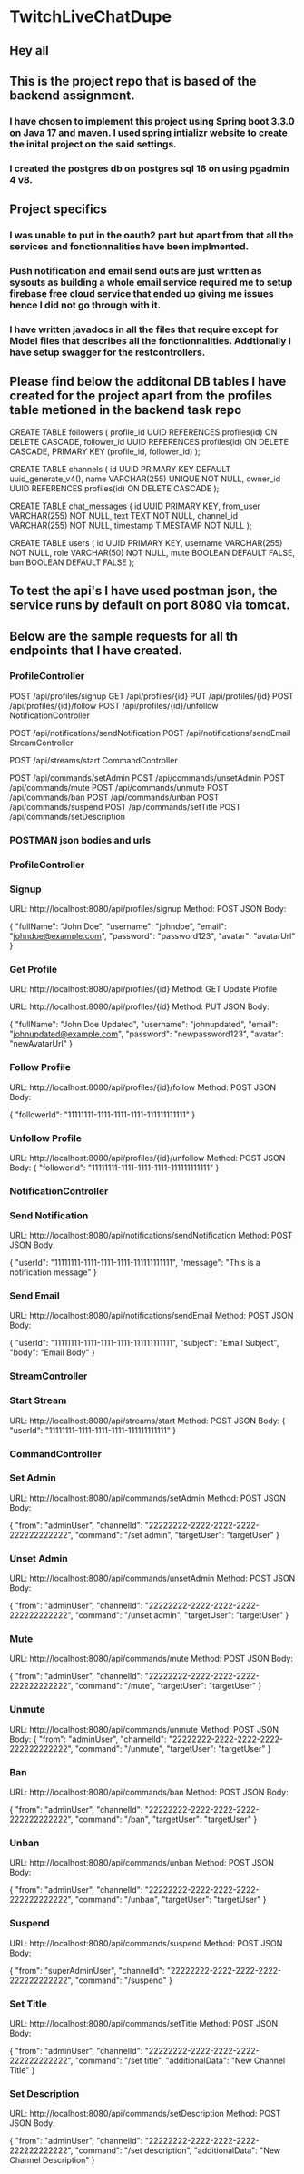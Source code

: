 # TwitchLiveChatDupe
 
## Hey all

## This is the project repo that is based of the backend assignment. 

### I have chosen to implement this project using Spring boot 3.3.0 on Java 17 and maven. I used spring intializr website to create the inital project on the said settings.
### I created the postgres db on postgres sql 16 on using pgadmin 4 v8.

## Project specifics

### I was unable to put in the oauth2 part but apart from that all the services and fonctionnalities have been implmented.

### Push notification and email send outs are just written as sysouts as building a whole email service required me to setup firebase free cloud service that ended up giving me issues hence I did not go through with it.

### I have written javadocs in all the files that require except for Model files that describes all the fonctionnalities. Addtionally I have setup swagger for the restcontrollers.

## Please find below the additonal DB tables I have created for the project apart from the profiles table metioned in the backend task repo

CREATE TABLE followers (
    profile_id UUID REFERENCES profiles(id) ON DELETE CASCADE,
    follower_id UUID REFERENCES profiles(id) ON DELETE CASCADE,
    PRIMARY KEY (profile_id, follower_id)
);

CREATE TABLE channels (
    id UUID PRIMARY KEY DEFAULT uuid_generate_v4(),
    name VARCHAR(255) UNIQUE NOT NULL,
    owner_id UUID REFERENCES profiles(id) ON DELETE CASCADE
);

CREATE TABLE chat_messages (
    id UUID PRIMARY KEY,
    from_user VARCHAR(255) NOT NULL,
    text TEXT NOT NULL,
    channel_id VARCHAR(255) NOT NULL,
    timestamp TIMESTAMP NOT NULL
);

CREATE TABLE users (
    id UUID PRIMARY KEY,
    username VARCHAR(255) NOT NULL,
    role VARCHAR(50) NOT NULL,
    mute BOOLEAN DEFAULT FALSE,
    ban BOOLEAN DEFAULT FALSE
);

## To test the api's I have used postman json, the service runs by default on port 8080 via tomcat.
## Below are the sample requests for all th endpoints that I have created.

### ProfileController

POST /api/profiles/signup
GET /api/profiles/{id}
PUT /api/profiles/{id}
POST /api/profiles/{id}/follow
POST /api/profiles/{id}/unfollow
NotificationController

POST /api/notifications/sendNotification
POST /api/notifications/sendEmail
StreamController

POST /api/streams/start
CommandController

POST /api/commands/setAdmin
POST /api/commands/unsetAdmin
POST /api/commands/mute
POST /api/commands/unmute
POST /api/commands/ban
POST /api/commands/unban
POST /api/commands/suspend
POST /api/commands/setTitle
POST /api/commands/setDescription

### POSTMAN json bodies and urls


### ProfileController

### Signup

URL: http://localhost:8080/api/profiles/signup
Method: POST
JSON Body:

{
  "fullName": "John Doe",
  "username": "johndoe",
  "email": "johndoe@example.com",
  "password": "password123",
  "avatar": "avatarUrl"
}

### Get Profile

URL: http://localhost:8080/api/profiles/{id}
Method: GET
Update Profile

URL: http://localhost:8080/api/profiles/{id}
Method: PUT
JSON Body:

{
  "fullName": "John Doe Updated",
  "username": "johnupdated",
  "email": "johnupdated@example.com",
  "password": "newpassword123",
  "avatar": "newAvatarUrl"
}

### Follow Profile

URL: http://localhost:8080/api/profiles/{id}/follow
Method: POST
JSON Body:

{
  "followerId": "11111111-1111-1111-1111-111111111111"
}

### Unfollow Profile

URL: http://localhost:8080/api/profiles/{id}/unfollow
Method: POST
JSON Body:
{
  "followerId": "11111111-1111-1111-1111-111111111111"
}

### NotificationController
### Send Notification

URL: http://localhost:8080/api/notifications/sendNotification
Method: POST
JSON Body:

{
  "userId": "11111111-1111-1111-1111-111111111111",
  "message": "This is a notification message"
}

### Send Email

URL: http://localhost:8080/api/notifications/sendEmail
Method: POST
JSON Body:

{
  "userId": "11111111-1111-1111-1111-111111111111",
  "subject": "Email Subject",
  "body": "Email Body"
}

### StreamController
### Start Stream

URL: http://localhost:8080/api/streams/start
Method: POST
JSON Body:
{
  "userId": "11111111-1111-1111-1111-111111111111"
}

### CommandController
### Set Admin

URL: http://localhost:8080/api/commands/setAdmin
Method: POST
JSON Body:

{
  "from": "adminUser",
  "channelId": "22222222-2222-2222-2222-222222222222",
  "command": "/set admin",
  "targetUser": "targetUser"
}

### Unset Admin

URL: http://localhost:8080/api/commands/unsetAdmin
Method: POST
JSON Body:

{
  "from": "adminUser",
  "channelId": "22222222-2222-2222-2222-222222222222",
  "command": "/unset admin",
  "targetUser": "targetUser"
}

### Mute

URL: http://localhost:8080/api/commands/mute
Method: POST
JSON Body:

{
  "from": "adminUser",
  "channelId": "22222222-2222-2222-2222-222222222222",
  "command": "/mute",
  "targetUser": "targetUser"
}

### Unmute

URL: http://localhost:8080/api/commands/unmute
Method: POST
JSON Body:
{
  "from": "adminUser",
  "channelId": "22222222-2222-2222-2222-222222222222",
  "command": "/unmute",
  "targetUser": "targetUser"
}

### Ban

URL: http://localhost:8080/api/commands/ban
Method: POST
JSON Body:

{
  "from": "adminUser",
  "channelId": "22222222-2222-2222-2222-222222222222",
  "command": "/ban",
  "targetUser": "targetUser"
}

### Unban

URL: http://localhost:8080/api/commands/unban
Method: POST
JSON Body:

{
  "from": "adminUser",
  "channelId": "22222222-2222-2222-2222-222222222222",
  "command": "/unban",
  "targetUser": "targetUser"
}

### Suspend

URL: http://localhost:8080/api/commands/suspend
Method: POST
JSON Body:

{
  "from": "superAdminUser",
  "channelId": "22222222-2222-2222-2222-222222222222",
  "command": "/suspend"
}

### Set Title

URL: http://localhost:8080/api/commands/setTitle
Method: POST
JSON Body:

{
  "from": "adminUser",
  "channelId": "22222222-2222-2222-2222-222222222222",
  "command": "/set title",
  "additionalData": "New Channel Title"
}

### Set Description

URL: http://localhost:8080/api/commands/setDescription
Method: POST
JSON Body:

{
  "from": "adminUser",
  "channelId": "22222222-2222-2222-2222-222222222222",
  "command": "/set description",
  "additionalData": "New Channel Description"
}



